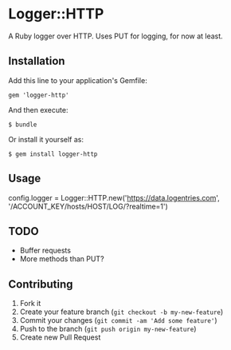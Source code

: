 # Logger::HTTP

A Ruby logger over HTTP. Uses PUT for logging, for now at least.

## Installation

Add this line to your application's Gemfile:

    gem 'logger-http'

And then execute:

    $ bundle

Or install it yourself as:

    $ gem install logger-http

## Usage

config.logger = Logger::HTTP.new('https://data.logentries.com', '/ACCOUNT_KEY/hosts/HOST/LOG/?realtime=1')

## TODO

- Buffer requests
- More methods than PUT?

## Contributing

1. Fork it
2. Create your feature branch (`git checkout -b my-new-feature`)
3. Commit your changes (`git commit -am 'Add some feature'`)
4. Push to the branch (`git push origin my-new-feature`)
5. Create new Pull Request
